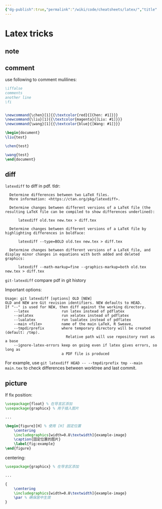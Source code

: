 ```yaml
---
{"dg-publish":true,"permalink":"/wiki/code/cheatsheets/latex/","title":"Latex Tricks","tags":["latex","handbook"],"created":"2025-06-28T17:48:49.144+08:00"}
---
```



# Latex tricks

## note

## comment

use following to comment mulilines:

```tex
\iffalse
comments
another line
\fi
```

```tex

\newcommand{\chen}[1]{{\textcolor{red}{[Chen: #1]}}}
\newcommand{\liu}[1]{{\textcolor{magenta}{[Liu: #1]}}}
\newcommand{\wang}[1]{{\textcolor{blue}{[Wang: #1]}}}

\begin{document}
\liu{test}

\chen{test}

\wang{test}
\end{document}
```

## diff

`latexdiff` to diff in pdf. tldr:

```
  Determine differences between two LaTeX files.
  More information: <https://ctan.org/pkg/latexdiff>.

  Determine changes between different versions of a LaTeX file (the resulting LaTeX file can be compiled to show differences underlined):

      latexdiff old.tex new.tex > diff.tex

  Determine changes between different versions of a LaTeX file by highlighting differences in boldface:

      latexdiff --type=BOLD old.tex new.tex > diff.tex

  Determine changes between different versions of a LaTeX file, and display minor changes in equations with both added and deleted graphics:

      latexdiff --math-markup=fine --graphics-markup=both old.tex new.tex > diff.tex

```

`git-latexdiff` compare pdf in git history

Important options:

```
Usage: git latexdiff [options] OLD [NEW]
OLD and NEW are Git revision identifiers. NEW defaults to HEAD.
If "--" is used for NEW, then diff against the working directory.
    --latex               run latex instead of pdflatex
    --xelatex             run xelatex instead of pdflatex
    --lualatex            run lualatex instead of pdflatex
    --main <file>         name of the main LaTeX, R Sweave,
    --tmpdirprefix        where temporary directory will be created (default: /tmp).
                            Relative path will use repository root as a base
    --ignore-latex-errors keep on going even if latex gives errors, so long as
                          a PDF file is produced
```

For example, use `git latexdiff HEAD -- --tmpdirprefix tmp --main main.tex` to check differences between worktree and last commit.

## picture

If fix position:

```tex
\usepackage{float} % 在导言区添加
\usepackage{graphicx} % 用于插入图片

...

\begin{figure}[H] % 使用 [H] 固定位置
    \centering
    \includegraphics[width=0.8\textwidth]{example-image}
    \caption{固定位置的图片}
    \label{fig:example}
\end{figure}
```

centering:

```tex
\usepackage{graphicx} % 在导言区添加

...

{
    \centering
    \includegraphics[width=0.8\textwidth]{example-image}
    \par % 确保居中生效
}
```
